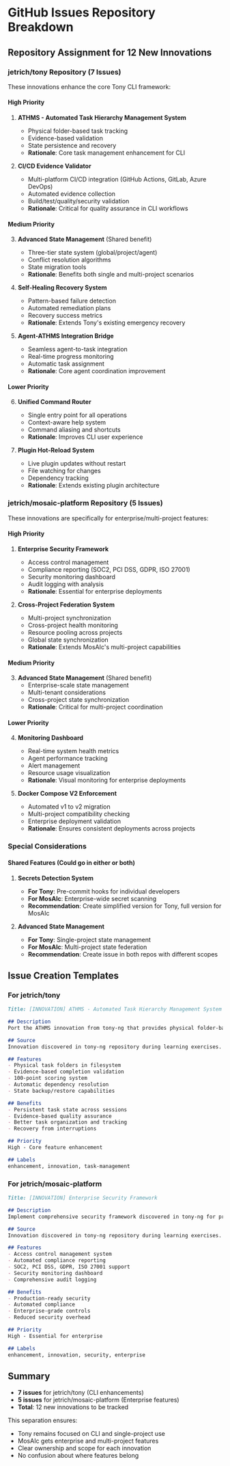 # GitHub Issues Repository Breakdown

## Repository Assignment for 12 New Innovations

### jetrich/tony Repository (7 Issues)

These innovations enhance the core Tony CLI framework:

#### High Priority
1. **ATHMS - Automated Task Hierarchy Management System**
   - Physical folder-based task tracking
   - Evidence-based validation
   - State persistence and recovery
   - **Rationale**: Core task management enhancement for CLI

2. **CI/CD Evidence Validator**
   - Multi-platform CI/CD integration (GitHub Actions, GitLab, Azure DevOps)
   - Automated evidence collection
   - Build/test/quality/security validation
   - **Rationale**: Critical for quality assurance in CLI workflows

#### Medium Priority
3. **Advanced State Management** (Shared benefit)
   - Three-tier state system (global/project/agent)
   - Conflict resolution algorithms
   - State migration tools
   - **Rationale**: Benefits both single and multi-project scenarios

4. **Self-Healing Recovery System**
   - Pattern-based failure detection
   - Automated remediation plans
   - Recovery success metrics
   - **Rationale**: Extends Tony's existing emergency recovery

5. **Agent-ATHMS Integration Bridge**
   - Seamless agent-to-task integration
   - Real-time progress monitoring
   - Automatic task assignment
   - **Rationale**: Core agent coordination improvement

#### Lower Priority
6. **Unified Command Router**
   - Single entry point for all operations
   - Context-aware help system
   - Command aliasing and shortcuts
   - **Rationale**: Improves CLI user experience

7. **Plugin Hot-Reload System**
   - Live plugin updates without restart
   - File watching for changes
   - Dependency tracking
   - **Rationale**: Extends existing plugin architecture

### jetrich/mosaic-platform Repository (5 Issues)

These innovations are specifically for enterprise/multi-project features:

#### High Priority
1. **Enterprise Security Framework**
   - Access control management
   - Compliance reporting (SOC2, PCI DSS, GDPR, ISO 27001)
   - Security monitoring dashboard
   - Audit logging with analysis
   - **Rationale**: Essential for enterprise deployments

2. **Cross-Project Federation System**
   - Multi-project synchronization
   - Cross-project health monitoring
   - Resource pooling across projects
   - Global state synchronization
   - **Rationale**: Extends MosAIc's multi-project capabilities

#### Medium Priority
3. **Advanced State Management** (Shared benefit)
   - Enterprise-scale state management
   - Multi-tenant considerations
   - Cross-project state synchronization
   - **Rationale**: Critical for multi-project coordination

#### Lower Priority
4. **Monitoring Dashboard**
   - Real-time system health metrics
   - Agent performance tracking
   - Alert management
   - Resource usage visualization
   - **Rationale**: Visual monitoring for enterprise deployments

5. **Docker Compose V2 Enforcement**
   - Automated v1 to v2 migration
   - Multi-project compatibility checking
   - Enterprise deployment validation
   - **Rationale**: Ensures consistent deployments across projects

### Special Considerations

#### Shared Features (Could go in either or both)
1. **Secrets Detection System**
   - **For Tony**: Pre-commit hooks for individual developers
   - **For MosAIc**: Enterprise-wide secret scanning
   - **Recommendation**: Create simplified version for Tony, full version for MosAIc

2. **Advanced State Management**
   - **For Tony**: Single-project state management
   - **For MosAIc**: Multi-project state federation
   - **Recommendation**: Create issue in both repos with different scopes

## Issue Creation Templates

### For jetrich/tony

```markdown
Title: [INNOVATION] ATHMS - Automated Task Hierarchy Management System

## Description
Port the ATHMS innovation from tony-ng that provides physical folder-based task tracking with evidence validation.

## Source
Innovation discovered in tony-ng repository during learning exercises.

## Features
- Physical task folders in filesystem
- Evidence-based completion validation
- 100-point scoring system
- Automatic dependency resolution
- State backup/restore capabilities

## Benefits
- Persistent task state across sessions
- Evidence-based quality assurance
- Better task organization and tracking
- Recovery from interruptions

## Priority
High - Core feature enhancement

## Labels
enhancement, innovation, task-management
```

### For jetrich/mosaic-platform

```markdown
Title: [INNOVATION] Enterprise Security Framework

## Description
Implement comprehensive security framework discovered in tony-ng for production enterprise deployments.

## Source
Innovation discovered in tony-ng repository during learning exercises.

## Features
- Access control management system
- Automated compliance reporting
- SOC2, PCI DSS, GDPR, ISO 27001 support
- Security monitoring dashboard
- Comprehensive audit logging

## Benefits
- Production-ready security
- Automated compliance
- Enterprise-grade controls
- Reduced security overhead

## Priority
High - Essential for enterprise

## Labels
enhancement, innovation, security, enterprise
```

## Summary

- **7 issues** for jetrich/tony (CLI enhancements)
- **5 issues** for jetrich/mosaic-platform (Enterprise features)
- **Total**: 12 new innovations to be tracked

This separation ensures:
- Tony remains focused on CLI and single-project use
- MosAIc gets enterprise and multi-project features
- Clear ownership and scope for each innovation
- No confusion about where features belong